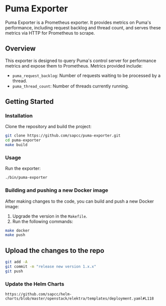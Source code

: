 # Puma Exporter

Puma Exporter is a Prometheus exporter. It provides metrics on Puma's performance, including request backlog and thread count, and serves these metrics via HTTP for Prometheus to scrape.

## Overview

This exporter is designed to query Puma's control server for performance metrics and expose them to Prometheus. Metrics provided include:

- `puma_request_backlog`: Number of requests waiting to be processed by a thread.
- `puma_thread_count`: Number of threads currently running.

## Getting Started

### Installation

Clone the repository and build the project:

```bash
git clone https://github.com/sapcc/puma-exporter.git
cd puma-exporter
make build
```

### Usage

Run the exporter:

```bash
./bin/puma-exporter
```

### Building and pushing a new Docker image

After making changes to the code, you can build and push a new Docker image:

1. Upgrade the version in the `Makefile`.
2. Run the following commands:

```bash
make docker
make push
```

## Upload the changes to the repo

```bash
git add -A
git commit -m "release new version 1.x.x"
git push
```

### Update the Helm Charts

`https://github.com/sapcc/helm-charts/blob/master/openstack/elektra/templates/deployment.yaml#L118`
